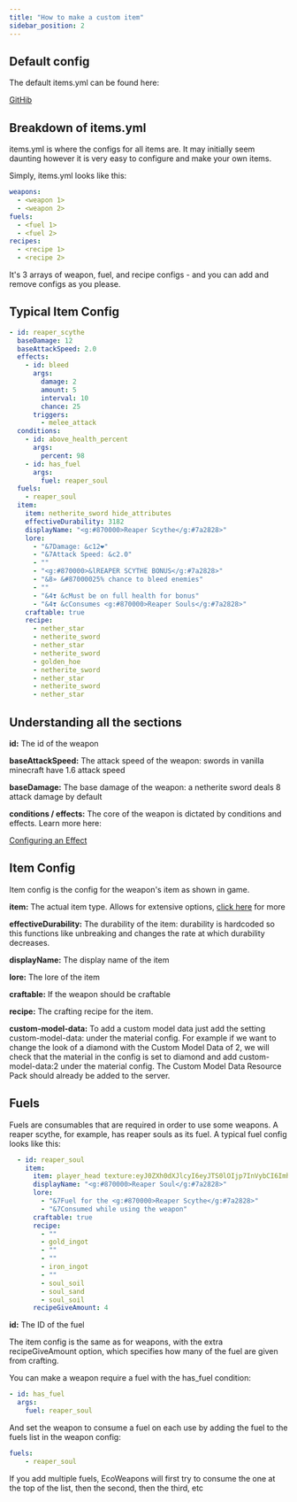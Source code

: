 ```yaml
---
title: "How to make a custom item"
sidebar_position: 2
---
```


## Default config

The default items.yml can be found here: 

[GitHib](https://github.com/Auxilor/EcoItems/blob/master/eco-core/core-plugin/src/main/resources/items.yml)

## Breakdown of items.yml

items.yml is where the configs for all items are. It may initially seem daunting however it is very easy to configure and make your own items.

Simply, items.yml looks like this:

```yaml
weapons:
  - <weapon 1>
  - <weapon 2>
fuels:
  - <fuel 1>
  - <fuel 2>
recipes:
  - <recipe 1>
  - <recipe 2>
```

It's 3 arrays of weapon, fuel, and recipe configs - and you can add and remove configs as you please.

## Typical Item Config

```yaml
- id: reaper_scythe
  baseDamage: 12
  baseAttackSpeed: 2.0
  effects:
    - id: bleed
      args:
        damage: 2
        amount: 5
        interval: 10
        chance: 25
      triggers:
        - melee_attack
  conditions:
    - id: above_health_percent
      args:
        percent: 98
    - id: has_fuel
      args:
        fuel: reaper_soul
  fuels:
    - reaper_soul
  item:
    item: netherite_sword hide_attributes
    effectiveDurability: 3182
    displayName: "<g:#870000>Reaper Scythe</g:#7a2828>"
    lore:
      - "&7Damage: &c12❤"
      - "&7Attack Speed: &c2.0"
      - ""
      - "<g:#870000>&lREAPER SCYTHE BONUS</g:#7a2828>"
      - "&8» &#87000025% chance to bleed enemies"
      - ""
      - "&4❣ &cMust be on full health for bonus"
      - "&4❣ &cConsumes <g:#870000>Reaper Souls</g:#7a2828>"
    craftable: true
    recipe:
      - nether_star
      - netherite_sword
      - nether_star
      - netherite_sword
      - golden_hoe
      - netherite_sword
      - nether_star
      - netherite_sword
      - nether_star
```

## Understanding all the sections

**id:** The id of the weapon

**baseAttackSpeed:** The attack speed of the weapon: swords in vanilla minecraft have 1.6 attack speed

**baseDamage:** The base damage of the weapon: a netherite sword deals 8 attack damage by default

**conditions / effects:** The core of the weapon is dictated by conditions and effects. Learn more here:

[Configuring an Effect](https://plugins.auxilor.io/effects/configuring-an-effect)

## Item Config

Item config is the config for the weapon's item as shown in game.

**item:** The actual item type. Allows for extensive options, [click here](https://plugins.auxilor.io/all-plugins/the-item-lookup-system) for more

**effectiveDurability:** The durability of the item: durability is hardcoded so this functions like unbreaking and changes the rate at which durability decreases.

**displayName:** The display name of the item

**lore:** The lore of the item

**craftable:** If the weapon should be craftable

**recipe:** The crafting recipe for the item.

**custom-model-data:** To add a custom model data just add the setting  custom-model-data: under the material config. For example if we want to change the look of a diamond with the Custom Model Data of 2, we will check that the material in the config is set to diamond and add custom-model-data:2 under the material config. The Custom Model Data Resource Pack should already be added to the server. 

## Fuels

Fuels are consumables that are required in order to use some weapons. A reaper scythe, for example, has reaper souls as its fuel. A typical fuel config looks like this:

```yaml
  - id: reaper_soul
    item:
      item: player_head texture:eyJ0ZXh0dXJlcyI6eyJTS0lOIjp7InVybCI6Imh0dHA6Ly90ZXh0dXJlcy5taW5lY3JhZnQubmV0L3RleHR1cmUvZDc3NGU1ZWYzZDhiY2RlOWVhMjFjMzRiODQ4MjdkMzQ1MzFlNjhmMTExNTEwZjMzODMwNTVlY2FhNzRiZWJjYyJ9fX0=
      displayName: "<g:#870000>Reaper Soul</g:#7a2828>"
      lore:
        - "&7Fuel for the <g:#870000>Reaper Scythe</g:#7a2828>"
        - "&7Consumed while using the weapon"
      craftable: true
      recipe:
        - ""
        - gold_ingot
        - ""
        - ""
        - iron_ingot
        - ""
        - soul_soil
        - soul_sand
        - soul_soil
      recipeGiveAmount: 4
```

**id:** The ID of the fuel

The item config is the same as for weapons, with the extra recipeGiveAmount option, which specifies how many of the fuel are given from crafting.

You can make a weapon require a fuel with the has_fuel condition:

```yaml
- id: has_fuel
  args:
    fuel: reaper_soul
```

And set the weapon to consume a fuel on each use by adding the fuel to the fuels list in the weapon config:

```yaml
fuels:
    - reaper_soul    
```

If you add multiple fuels, EcoWeapons will first try to consume the one at the top of the list, then the second, then the third, etc
